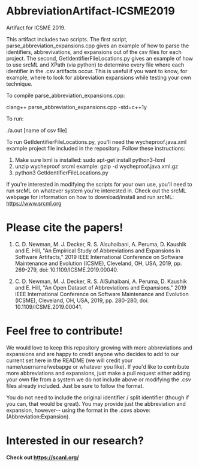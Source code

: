 # AbbreviationArtifact-ICSME2019
Artifact for ICSME 2019.

This artifact includes two scripts. The first script, parse_abbreviation_expansions.cpp gives an example of how to parse the identifiers, abbrevivations, and expansions out of the csv files for each project. The second, GetIdentifierFileLocations.py gives an example of how to use srcML and XPath (via python) to determine every file where each identifier in the .csv artifacts occur. This is useful if you want to know, for example, where to look for abbreviation expansions while testing your own technique.

To compile parse_abbreviation_expansions.cpp:

clang++ parse_abbreviation_expansions.cpp -std=c++1y

To run:

./a.out [name of csv file]

To run GetIdentifierFileLocations.py, you'll need the wycheproof.java.xml example project file included in the repository. Follow these instructions:

1. Make sure lxml is installed: sudo apt-get install python3-lxml
2. unzip wycheproof srcml example: gzip -d wycheproof.java.xml.gz
3. python3 GetIdentifierFileLocations.py

If you're interested in modifying the scripts for your own use, you'll need to run srcML on whatever system you're interested in. Check out the srcML webpage for information on how to download/install and run srcML: https://www.srcml.org

# Please cite the papers!

1. C. D. Newman, M. J. Decker, R. S. Alsuhaibani, A. Peruma, D. Kaushik and E. Hill, "An Empirical Study of Abbreviations and Expansions in Software Artifacts," 2019 IEEE International Conference on Software Maintenance and Evolution (ICSME), Cleveland, OH, USA, 2019, pp. 269-279, doi: 10.1109/ICSME.2019.00040.

2. C. D. Newman, M. J. Decker, R. S. AlSuhaibani, A. Peruma, D. Kaushik and E. Hill, "An Open Dataset of Abbreviations and Expansions," 2019 IEEE International Conference on Software Maintenance and Evolution (ICSME), Cleveland, OH, USA, 2019, pp. 280-280, doi: 10.1109/ICSME.2019.00041.

# Feel free to contribute!
We would love to keep this repository growing with more abbreviations and expansions and are happy to credit anyone who decides to add to our current set here in the README (we will credit your name/username/webapge or whatever you like). If you'd like to contribute more abbreviations and expansions, just make a pull request either adding your own file from a system we do not include above or modifying the .csv files already included. Just be sure to follow the format. 

You do not need to include the original identifier / split identifier (though if you can, that would be great). You may provide just the abbreviation and expansion, however-- using the format in the .csvs above: (Abbreviation:Expansion).

# Interested in our research?
**Check out https://scanl.org/**
